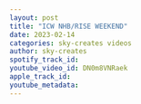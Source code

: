 ```yaml
---
layout: post
title: "ICW NHB/RISE WEEKEND"
date: 2023-02-14
categories: sky-creates videos
author: sky-creates
spotify_track_id: 
youtube_video_id: DN0m8VNRaek
apple_track_id: 
youtube_metadata: 
---
```

